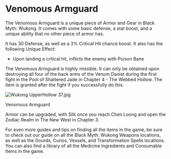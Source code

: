 # Venomous Armguard

The Venomous Armguard is a unique piece of Armor and Gear in Black Myth: Wukong. It comes with some basic defense, a stat boost, and a unique ability that no other piece of armor has. 

It has 30 Defense, as well as a 3% Critical Hit chance boost. It also has the following Unique Effect: 

  * Upon landing a critical hit, inflicts the enemy with Poison Bane

The Venomous Armguard is highly missible. It can only be obtained upon destroying all four of the back arms of the Venom Daoist during the first fight in the Pool of Shattered Jade in Chapter 4 - The Webbed Hollow. The item is granted after the fight if you successfully do this. 

![Wukong UpperHollow 37.jpg](https://oyster.ignimgs.com/mediawiki/apis.ign.com/black-myth-wukong/f/f5/Wukong_UpperHollow_37.jpg)

Venomous Armguard

Armor can be upgraded, with Silk once you reach Chen Loong and open the Zodiac Realm in The New West in Chapter 3. 

For even more guides and tips on finding all the items in the game, be sure to check out our guide on all the Black Myth: Wukong Weapons locations, as well as the Gourds, Curios, Vessels, and Transformation Spells locations. You can also find a library of all the Medicine Ingredients and Consumable Items in the game.